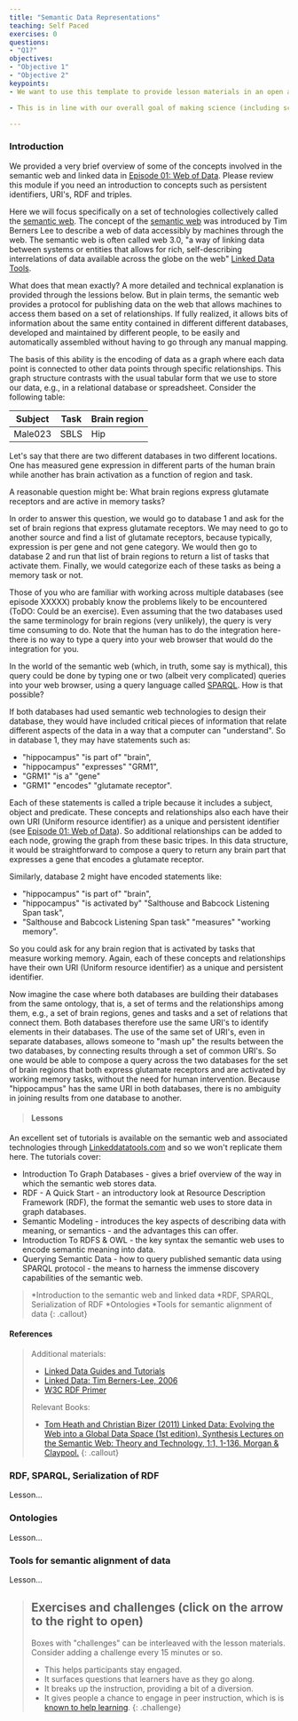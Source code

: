```yaml
---
title: "Semantic Data Representations"
teaching: Self Paced
exercises: 0
questions:
- "Q1?"
objectives:
- "Objective 1"
- "Objective 2"
keypoints:
- We want to use this template to provide lesson materials in an open and useful format.

- This is in line with our overall goal of making science (including scientific training) more open.

---
```


### Introduction

We provided a very brief overview of some of the concepts involved in the semantic web and linked data in [Episode 01:  Web of Data](https://github.com/ReproNim/module-FAIR-data/blob/gh-pages/_episodes/01-Web-of-Data.md).  Please review this module if you need an introduction to concepts such as persistent identifiers, URI's, RDF and triples.  

Here we will focus specifically on a set of technologies collectively called the [semantic web](http://www.linkeddatatools.com/semantic-web-basics).  The concept of the [semantic web](https://en.wikipedia.org/wiki/Semantic_Web) was introduced by Tim Berners Lee to describe a web of data accessibly by machines through the web. The semantic web is often called web 3.0, "a way of linking data between systems or entities that allows for rich, self-describing interrelations of data available across the globe on the web" [Linked Data Tools](http://www.linkeddatatools.com/semantic-web-basics).

What does that mean exactly?  A more detailed and technical explanation is provided through the lessions below.  But in plain terms, the semantic web provides a protocol for publishing data on the web that allows machines to access them based on a set of relationships.  If fully realized, it allows bits of information about the same entity contained in different different databases, developed and maintained by different people, to be easily and automatically assembled without having to go through any manual mapping.  

The basis of this ability is the encoding of data as a graph where each data point is connected to other data points through specific relationships. This graph structure contrasts with the usual tabular form that we use to store our data, e.g., in a relational database or spreadsheet.  Consider the following table:

| Subject   | Task   | Brain region |
|----------|--------|--------------|
| Male023  | SBLS   |  Hip |       |

Let's say that there are two different databases in two different locations.  One has measured gene expression in different parts of the human brain while another has brain activation as a function of region and task.  

A reasonable question might be:  What brain regions express glutamate receptors and are active in memory tasks?

In order to answer this question, we would go to database 1 and ask for the set of brain regions that express glutamate receptors.  We may need to go to another source and find a list of glutamate receptors, because typically, expression is per gene and not gene category.  We would then go to database 2 and run that list of brain regions to return a list of tasks that activate them.  Finally, we would categorize each of these tasks as being a memory task or not.

Those of you who are familiar with working across multiple databases (see episode XXXXX) probably know the problems likely to be encountered (ToDO:  Could be an exercise). Even assuming that the two databases used the same terminology for brain regions (very unlikely), the query is very time consuming to do.  Note that the human has to do the integration here-there is no way to type a query into your web browser that would do the integration for you.

In the world of the semantic web (which, in truth, some say is mythical), this query could be done by typing one or two (albeit very complicated) queries into your web browser, using a query language called [SPARQL](https://en.wikipedia.org/wiki/SPARQL). How is that possible?

If both databases had used semantic web technologies to design their database, they would have included critical pieces of information that relate different aspects of the data in a way that a computer can "understand".  So in database 1, they may have statements such as:  
  -  "hippocampus" "is part of" "brain", 
  -  "hippocampus" "expresses" "GRM1", 
  -  "GRM1" "is a" "gene" 
  -  "GRM1" "encodes" "glutamate receptor".  
 
Each of these statements is called a triple because it includes a subject, object and predicate. These concepts and relationships also each have their own URI (Uniform resource identifier) as a unique and persistent identifier (see [Episode 01:  Web of Data](https://github.com/ReproNim/module-FAIR-data/blob/gh-pages/_episodes/01-Web-of-Data.md)). So additional relationships can be added to each node, growing the graph from these basic tripes.  In this data structure, it would be straightforward to compose a query to return any brain part that expresses a gene that encodes a glutamate receptor.

Similarly, database 2 might have encoded statements like:
  - "hippocampus" "is part of" "brain", 
  -  "hippocampus" "is activated by" "Salthouse and Babcock Listening Span task", 
  -  "Salthouse and Babcock Listening Span task" "measures" "working memory".  
  
 So you could ask for any brain region that is activated by tasks that measure working memory. Again, each of these concepts and relationships have their own URI (Uniform resource identifier) as a unique and persistent identifier.

Now imagine the case where both databases are building their databases from the same ontology, that is, a set of terms and the relationships among them, e.g., a set of brain regions, genes and tasks and a set of relations that connect them. Both databases therefore use the same URI's to identify elements in their databases.  The use of the same set of URI's, even in separate databases, allows someone to "mash up" the results between the two databases, by connecting results through a set of common URI's. So one would be able to compose a query across the two databases for the set of brain regions that both express glutamate receptors and are activated by working memory tasks, without the need for human intervention.  Because "hippocampus" has the same URI in both databases, there is no ambiguity in joining results from one database to another.  

> #### Lessons
An excellent set of tutorials is available on the semantic web and associated technologies through [Linkeddatatools.com](http://www.linkeddatatools.com/index.php) and so we won't replicate them here. The tutorials cover:

  -  Introduction To Graph Databases - gives a brief overview of the way in which the semantic web stores data.
  -  RDF - A Quick Start - an introductory look at Resource Description Framework (RDF), the format the semantic web uses to store data in graph databases.
  -  Semantic Modeling - introduces the key aspects of describing data with meaning, or semantics - and the advantages this can offer.
  -  Introduction To RDFS & OWL - the key syntax the semantic web uses to encode semantic meaning into data.
  -  Querying Semantic Data - how to query published semantic data using SPARQL protocol - the means to harness the immense discovery capabilities of the semantic web.

> *Introduction to the semantic web and linked data 
> *RDF, SPARQL, Serialization of RDF
> *Ontologies
> *Tools for semantic alignment of data
{: .callout}

#### References
> Additional materials:
>
>   - [Linked Data Guides and Tutorials](http://linkeddata.org/guides-and-tutorials)
>   - [Linked Data: Tim Berners-Lee, 2006](https://www.w3.org/DesignIssues/LinkedData.html)
>   - [W3C RDF Primer](https://www.w3.org/TR/rdf11-concepts/)
>
> Relevant Books:
>
>   - [Tom Heath and Christian Bizer (2011) Linked Data: Evolving the Web into a Global Data Space (1st edition). Synthesis Lectures on the Semantic Web: Theory and Technology, 1:1, 1-136. Morgan & Claypool.](http://linkeddatabook.com/editions/1.0/)
{: .callout}
### RDF, SPARQL, Serialization of RDF

Lesson...

### Ontologies

Lesson...

### Tools for semantic alignment of data

Lesson...

> ## Exercises and challenges (click on the arrow to the right to open)
>
>  Boxes with "challenges" can be interleaved with the lesson materials.
>  Consider adding a challenge every 15 minutes or so.
>    - This helps participants stay engaged.
>    - It surfaces questions that learners have as they go along.
>    - It breaks up the instruction, providing a bit of a diversion.
>    - It gives people a chance to engage in peer instruction, which is
>      is [known to help learning](https://en.wikipedia.org/wiki/Peer_instruction).
{: .challenge}



